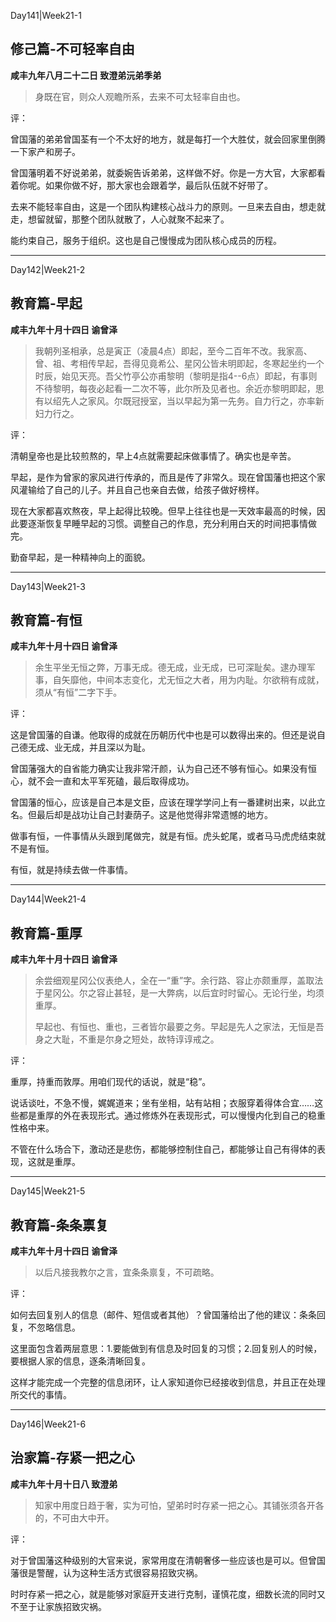 Day141|Week21-1

## 修己篇-不可轻率自由

**咸丰九年八月二十二日 致澄弟沅弟季弟**

>身既在官，则众人观瞻所系，去来不可太轻率自由也。

评：

曾国藩的弟弟曾国荃有一个不太好的地方，就是每打一个大胜仗，就会回家里倒腾一下家产和房子。

曾国藩明着不好说弟弟，就委婉告诉弟弟，这样做不好。你是一方大官，大家都看着你呢。如果你做不好，那大家也会跟着学，最后队伍就不好带了。

去来不能轻率自由，这是一个团队构建核心战斗力的原则。一旦来去自由，想走就走，想留就留，那整个团队就散了，人心就聚不起来了。

能约束自己，服务于组织。这也是自己慢慢成为团队核心成员的历程。

------

Day142|Week21-2

## 教育篇-早起

**咸丰九年十月十四日 谕曾泽**

>我朝列圣相承，总是寅正（凌晨4点）即起，至今二百年不改。我家高、曾、祖、考相传早起，吾得见竟希公、星冈公皆未明即起，冬寒起坐约一个时辰，始见天亮。吾父竹亭公亦甫黎明（黎明是指4--6点）即起，有事则不待黎明，每夜必起看一二次不等，此尔所及见者也。余近亦黎明即起，思有以绍先人之家风。尔既冠授室，当以早起为第一先务。自力行之，亦率新妇力行之。

评：

清朝皇帝也是比较煎熬的，早上4点就需要起床做事情了。确实也是辛苦。

早起，是作为曾家的家风进行传承的，而且是传了非常久。现在曾国藩也把这个家风灌输给了自己的儿子。并且自己也亲自去做，给孩子做好榜样。

现在大家都喜欢熬夜，早上起得比较晚。但早上往往也是一天效率最高的时候，因此要逐渐恢复早睡早起的习惯。调整自己的作息，充分利用白天的时间把事情做完。

勤奋早起，是一种精神向上的面貌。

------

Day143|Week21-3

## 教育篇-有恒

**咸丰九年十月十四日 谕曾泽**

>余生平坐无恒之弊，万事无成。德无成，业无成，已可深耻矣。逮办理军事，自矢靡他，中间本志变化，尤无恒之大者，用为内耻。尔欲稍有成就，须从“有恒”二字下手。

评：

这是曾国藩的自谦。他取得的成就在历朝历代中也是可以数得出来的。但还是说自己德无成、业无成，并且深以为耻。

曾国藩强大的自省能力确实让我非常汗颜，认为自己还不够有恒心。如果没有恒心，就不会一直和太平军死磕，最后取得成功。

曾国藩的恒心，应该是自己本是文臣，应该在理学学问上有一番建树出来，以此立名。但最后却是战功让自己封妻荫子。这是他觉得非常遗憾的地方。

做事有恒，一件事情从头跟到尾做完，就是有恒。虎头蛇尾，或者马马虎虎结束就不是有恒。

有恒，就是持续去做一件事情。

------

Day144|Week21-4

## 教育篇-重厚

**咸丰九年十月十四日 谕曾泽**

>余尝细观星冈公仪表绝人，全在一“重”字。余行路、容止亦颇重厚，盖取法于星冈公。尔之容止甚轻，是一大弊病，以后宜时时留心。无论行坐，均须重厚。
>
>早起也、有恒也、重也，三者皆尔最要之务。早起是先人之家法，无恒是吾身之大耻，不重是尔身之短处，故特谆谆戒之。

评：

重厚，持重而敦厚。用咱们现代的话说，就是“稳”。

说话谈吐，不急不慢，娓娓道来；坐有坐相，站有站相；衣服穿着得体合宜……这些都是重厚的外在表现形式。通过修炼外在表现形式，可以慢慢内化到自己的稳重性格中来。

不管在什么场合下，激动还是悲伤，都能够控制住自己，都能够让自己有得体的表现，这就是重厚。

-----

Day145|Week21-5

## 教育篇-条条禀复

**咸丰九年十月十四日 谕曾泽**

> 以后凡接我教尔之言，宜条条禀复，不可疏略。

评：

如何去回复别人的信息（邮件、短信或者其他）？曾国藩给出了他的建议：条条回复，不忽略信息。

这里面包含着两层意思：1.要能做到有信息及时回复的习惯；2.回复别人的时候，要根据人家的信息，逐条清晰回复。

这样才能完成一个完整的信息闭环，让人家知道你已经接收到信息，并且正在处理所交代的事情。

------

Day146|Week21-6

## 治家篇-存紧一把之心

**咸丰九年十月十日八 致澄弟**

> 知家中用度日趋于奢，实为可怕，望弟时时存紧一把之心。其铺张须各开各的，不可由大中开。

评：

对于曾国藩这种级别的大官来说，家常用度在清朝奢侈一些应该也是可以。但曾国藩很是警醒，认为这种生活方式很容易招致灾祸。

时时存紧一把之心，就是能够对家庭开支进行克制，谨慎花度，细数长流的同时又不至于让家族招致灾祸。


